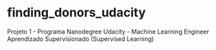 # finding_donors_udacity
Projeto 1 - Programa Nanodegree Udacity - Machine Learning Engineer
Aprendizado Supervisionado (Supervised Learning)
